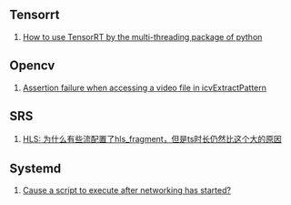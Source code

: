 
## Tensorrt

1. [How to use TensorRT by the multi-threading package of python][1]

## Opencv

1. [Assertion failure when accessing a video file in icvExtractPattern][2]


## SRS

1. [HLS: 为什么有些流配置了hls_fragment，但是ts时长仍然比这个大的原因][3]


## Systemd

1. [Cause a script to execute after networking has started?][4]


[4]: https://unix.stackexchange.com/questions/126009/cause-a-script-to-execute-after-networking-has-started
[3]: https://github-wiki-see.page/m/ossrs/srs/wiki/v4_CN_DeliveryHLS
[2]: https://github.com/opencv/opencv/issues/17879
[1]: https://forums.developer.nvidia.com/t/how-to-use-tensorrt-by-the-multi-threading-package-of-python/123085
